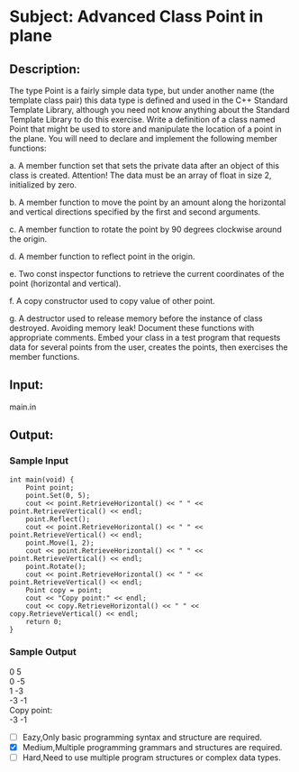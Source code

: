 # Subject: Advanced Class Point in plane
## Description:
The type Point is a fairly simple data type, but under another name (the template class pair) this data type is defined and used in the C++ Standard Template Library, although you need not know anything about the Standard Template Library to do this exercise. Write a definition of a class named Point that might be used to store and manipulate the location of a point in the plane. You will need to declare and implement the following member functions:

a.	A member function set that sets the private data after an object of this class is created. Attention! The data must be an array of float in size 2, initialized by zero.

b.	A member function to move the point by an amount along the horizontal and vertical directions specified by the first and second arguments.

c.	A member function to rotate the point by 90 degrees clockwise around the origin. 

d.	A member function to reflect point in the origin.

e.	Two const inspector functions to retrieve the current coordinates of the point (horizontal and vertical).

f.	A copy constructor used to copy value of other point.

g.	A destructor used to release memory before the instance of class destroyed. Avoiding memory leak!
Document these functions with appropriate comments. Embed your class in a test program that requests data for several points from the user, creates the points, then exercises the member functions.


## Input:
 main.in

## Output:


### Sample Input
```
int main(void) {
	Point point;
	point.Set(0, 5);
	cout << point.RetrieveHorizontal() << " " << point.RetrieveVertical() << endl;
	point.Reflect();
	cout << point.RetrieveHorizontal() << " " << point.RetrieveVertical() << endl;
	point.Move(1, 2);
	cout << point.RetrieveHorizontal() << " " << point.RetrieveVertical() << endl;
	point.Rotate();
	cout << point.RetrieveHorizontal() << " " << point.RetrieveVertical() << endl;
	Point copy = point;
	cout << "Copy point:" << endl;		
	cout << copy.RetrieveHorizontal() << " " << copy.RetrieveVertical() << endl;
	return 0;
}
```

### Sample Output 
0 5<br>
0 -5<br>
1 -3<br>
-3 -1<br>
Copy point:<br>
-3 -1


- [ ]  Eazy,Only basic programming syntax and structure are required.
- [x]  Medium,Multiple programming grammars and structures are required.
- [ ] Hard,Need to use multiple program structures or complex data types.

